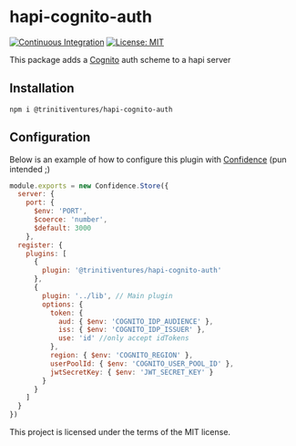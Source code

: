 # hapi-cognito-auth

[![Continuous Integration](https://github.com/trinitiventures/hapi-cognito-auth/actions/workflows/ci.yml/badge.svg)](https://github.com/trinitiventures/hapi-cognito-auth/actions/workflows/ci.yml)
[![License: MIT](https://img.shields.io/badge/License-MIT-blue.svg)](https://opensource.org/licenses/MIT)

This package adds a [Cognito](https://aws.amazon.com/cognito/) auth scheme to a hapi server

## Installation
```console
npm i @trinitiventures/hapi-cognito-auth
```

## Configuration
Below is an example of how to configure this plugin with [Confidence](https://github.com/hapipal/confidence) (pun intended ;)
```javascript
module.exports = new Confidence.Store({
  server: {
    port: {
      $env: 'PORT',
      $coerce: 'number',
      $default: 3000
    },
  register: {
    plugins: [
      {
        plugin: '@trinitiventures/hapi-cognito-auth'
      },
      {
        plugin: '../lib', // Main plugin
        options: {
          token: {
            aud: { $env: 'COGNITO_IDP_AUDIENCE' },
            iss: { $env: 'COGNITO_IDP_ISSUER' },
            use: 'id' //only accept idTokens
          },
          region: { $env: 'COGNITO_REGION' },
          userPoolId: { $env: 'COGNITO_USER_POOL_ID' },
          jwtSecretKey: { $env: 'JWT_SECRET_KEY' }
        }
      }
    ]
  }
})
```

This project is licensed under the terms of the MIT license.